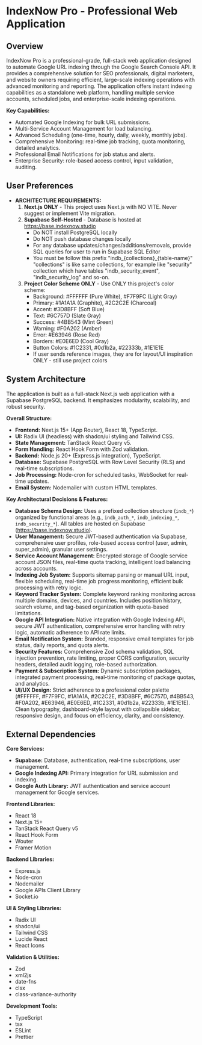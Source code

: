 # IndexNow Pro - Professional Web Application

## Overview

IndexNow Pro is a professional-grade, full-stack web application designed to automate Google URL indexing through the Google Search Console API. It provides a comprehensive solution for SEO professionals, digital marketers, and website owners requiring efficient, large-scale indexing operations with advanced monitoring and reporting. The application offers instant indexing capabilities as a standalone web platform, handling multiple service accounts, scheduled jobs, and enterprise-scale indexing operations.

**Key Capabilities:**
- Automated Google Indexing for bulk URL submissions.
- Multi-Service Account Management for load balancing.
- Advanced Scheduling (one-time, hourly, daily, weekly, monthly jobs).
- Comprehensive Monitoring: real-time job tracking, quota monitoring, detailed analytics.
- Professional Email Notifications for job status and alerts.
- Enterprise Security: role-based access control, input validation, auditing.

## User Preferences

*   **ARCHITECTURE REQUIREMENTS:**
    1.  **Next.js ONLY** - This project uses Next.js with NO VITE. Never suggest or implement Vite migration.
    2.  **Supabase Self-Hosted** - Database is hosted at https://base.indexnow.studio
        -   Do NOT install PostgreSQL locally
        -   Do NOT push database changes locally
        -   For any database updates/changes/additions/removals, provide SQL queries for user to run in Supabase SQL Editor
        -   You must be follow this prefix "indb_{collections}_{table-name}" "collections" is like same collections, for example like "security" collection which have tables "indb_security_event", "indb_security_log" and so-on.
    3.  **Project Color Scheme ONLY** - Use ONLY this project's color scheme:
        -   Background: #FFFFFF (Pure White), #F7F9FC (Light Gray)
        -   Primary: #1A1A1A (Graphite), #2C2C2E (Charcoal)
        -   Accent: #3D8BFF (Soft Blue)
        -   Text: #6C757D (Slate Gray)
        -   Success: #4BB543 (Mint Green)
        -   Warning: #F0A202 (Amber)
        -   Error: #E63946 (Rose Red)
        -   Borders: #E0E6ED (Cool Gray)
        -   Button Colors: #1C2331, #0d1b2a, #22333b, #1E1E1E
        -   If user sends reference images, they are for layout/UI inspiration ONLY - still use project colors

## System Architecture

The application is built as a full-stack Next.js web application with a Supabase PostgreSQL backend. It emphasizes modularity, scalability, and robust security.

**Overall Structure:**
-   **Frontend:** Next.js 15+ (App Router), React 18, TypeScript.
-   **UI:** Radix UI (headless) with shadcn/ui styling and Tailwind CSS.
-   **State Management:** TanStack React Query v5.
-   **Form Handling:** React Hook Form with Zod validation.
-   **Backend:** Node.js 20+ (Express.js integration), TypeScript.
-   **Database:** Supabase PostgreSQL with Row Level Security (RLS) and real-time subscriptions.
-   **Job Processing:** Node-cron for scheduled tasks, WebSocket for real-time updates.
-   **Email System:** Nodemailer with custom HTML templates.

**Key Architectural Decisions & Features:**

-   **Database Schema Design:** Uses a prefixed collection structure (`indb_*`) organized by functional areas (e.g., `indb_auth_*`, `indb_indexing_*`, `indb_security_*`). All tables are hosted on Supabase (https://base.indexnow.studio).
-   **User Management:** Secure JWT-based authentication via Supabase, comprehensive user profiles, role-based access control (user, admin, super_admin), granular user settings.
-   **Service Account Management:** Encrypted storage of Google service account JSON files, real-time quota tracking, intelligent load balancing across accounts.
-   **Indexing Job System:** Supports sitemap parsing or manual URL input, flexible scheduling, real-time job progress monitoring, efficient bulk processing with retry logic.
-   **Keyword Tracker System:** Complete keyword ranking monitoring across multiple domains, devices, and countries. Includes position history, search volume, and tag-based organization with quota-based limitations.
-   **Google API Integration:** Native integration with Google Indexing API, secure JWT authentication, comprehensive error handling with retry logic, automatic adherence to API rate limits.
-   **Email Notification System:** Branded, responsive email templates for job status, daily reports, and quota alerts.
-   **Security Features:** Comprehensive Zod schema validation, SQL injection prevention, rate limiting, proper CORS configuration, security headers, detailed audit logging, role-based authorization.
-   **Payment & Subscription System:** Dynamic subscription packages, integrated payment processing, real-time monitoring of package quotas, and analytics.
-   **UI/UX Design:** Strict adherence to a professional color palette (#FFFFFF, #F7F9FC, #1A1A1A, #2C2C2E, #3D8BFF, #6C757D, #4BB543, #F0A202, #E63946, #E0E6ED, #1C2331, #0d1b2a, #22333b, #1E1E1E). Clean typography, dashboard-style layout with collapsible sidebar, responsive design, and focus on efficiency, clarity, and consistency.

## External Dependencies

**Core Services:**
-   **Supabase:** Database, authentication, real-time subscriptions, user management.
-   **Google Indexing API:** Primary integration for URL submission and indexing.
-   **Google Auth Library:** JWT authentication and service account management for Google services.

**Frontend Libraries:**
-   React 18
-   Next.js 15+
-   TanStack React Query v5
-   React Hook Form
-   Wouter
-   Framer Motion

**Backend Libraries:**
-   Express.js
-   Node-cron
-   Nodemailer
-   Google APIs Client Library
-   Socket.io

**UI & Styling Libraries:**
-   Radix UI
-   shadcn/ui
-   Tailwind CSS
-   Lucide React
-   React Icons

**Validation & Utilities:**
-   Zod
-   xml2js
-   date-fns
-   clsx
-   class-variance-authority

**Development Tools:**
-   TypeScript
-   tsx
-   ESLint
-   Prettier
